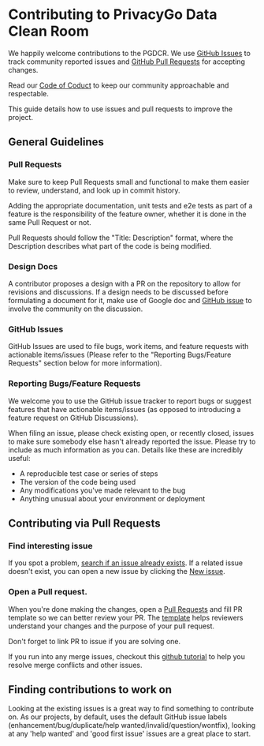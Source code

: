 # Contributing to PrivacyGo Data Clean Room

We happily welcome contributions to the PGDCR. We use [GitHub Issues](https://github.com/tiktok-privacy-innovation/PrivacyGo-DataCleanRoom/issues) to track community reported issues and [GitHub Pull Requests](https://github.com/tiktok-privacy-innovation/PrivacyGo-DataCleanRoom/pulls) for accepting changes.


Read our [Code of Coduct](./CODE_OF_CONDUCT.md) to keep our community approachable and respectable.

This guide details how to use issues and pull requests to improve the project.

## General Guidelines

### Pull Requests

Make sure to keep Pull Requests small and functional to make them easier to review, understand, and look up in commit history. 

Adding the appropriate documentation, unit tests and e2e tests as part of a feature is the responsibility of the feature owner, whether it is done in the same Pull Request or not.

Pull Requests should follow the "Title: Description" format, where the Description describes what part of the code is being modified.

### Design Docs

A contributor proposes a design with a PR on the repository to allow for revisions and discussions. If a design needs to be discussed before formulating a document for it, make use of Google doc and [GitHub issue](https://github.com/tiktok-privacy-innovation/PrivacyGo-DataCleanRoom/issues) to involve the community on the discussion.

### GitHub Issues

GitHub Issues are used to file bugs, work items, and feature requests with actionable items/issues (Please refer to the "Reporting Bugs/Feature Requests" section below for more information).

### Reporting Bugs/Feature Requests

We welcome you to use the GitHub issue tracker to report bugs or suggest features that have actionable items/issues (as opposed to introducing a feature request on GitHub Discussions).

When filing an issue, please check existing open, or recently closed, issues to make sure somebody else hasn't already reported the issue. Please try to include as much information as you can. Details like these are incredibly useful:

- A reproducible test case or series of steps
- The version of the code being used
- Any modifications you've made relevant to the bug
- Anything unusual about your environment or deployment

## Contributing via Pull Requests

### Find interesting issue

If you spot a problem, [search if an issue already exists](https://github.com/tiktok-privacy-innovation/PrivacyGo-DataCleanRoom/issues). If a related issue doesn't exist, you can open a new issue by clicking the [New issue](https://github.com/tiktok-privacy-innovation/PrivacyGo-DataCleanRoom/issues/new).


### Open a Pull request.

When you're done making the changes, open a [Pull Requests](https://github.com/tiktok-privacy-innovation/PrivacyGo-DataCleanRoom/pulls) and fill PR template so we can better review your PR. The [template](https://github.com/tiktok-privacy-innovation/PrivacyGo-DataCleanRoom/issues/new) helps reviewers understand your changes and the purpose of your pull request.

Don't forget to link PR to issue if you are solving one.

If you run into any merge issues, checkout this [github tutorial](https://docs.github.com/en/pull-requests/collaborating-with-pull-requests/addressing-merge-conflicts) to help you resolve merge conflicts and other issues.


## Finding contributions to work on

Looking at the existing issues is a great way to find something to contribute on. As our projects, by default, uses the default GitHub issue labels (enhancement/bug/duplicate/help wanted/invalid/question/wontfix), looking at any 'help wanted' and 'good first issue' issues are a great place to start.
